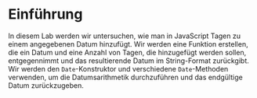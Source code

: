 # Einführung

In diesem Lab werden wir untersuchen, wie man in JavaScript Tagen zu einem angegebenen Datum hinzufügt. Wir werden eine Funktion erstellen, die ein Datum und eine Anzahl von Tagen, die hinzugefügt werden sollen, entgegennimmt und das resultierende Datum im String-Format zurückgibt. Wir werden den `Date`-Konstruktor und verschiedene `Date`-Methoden verwenden, um die Datumsarithmetik durchzuführen und das endgültige Datum zurückzugeben.
